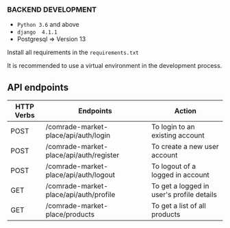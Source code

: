 ### BACKEND DEVELOPMENT 

- `Python 3.6` and above
- `django  4.1.1`
- Postgresql => Version 13

Install all requirements in the `requirements.txt`

It is recommended to use a virtual environment in the development process.

## API endpoints
| HTTP Verbs | Endpoints | Action |
| --- | --- | --- |
| POST | /comrade-market-place/api/auth/login | To login to an existing account |
| POST | /comrade-market-place/api/auth/register | To create a new user account |
| POST | /comrade-market-place/api/auth/logout | To logout of a logged in account |
| GET | /comrade-market-place/api/auth/profile | To get a logged in user's profile details |
| GET | /comrade-market-place/products | To get a list of all products |
